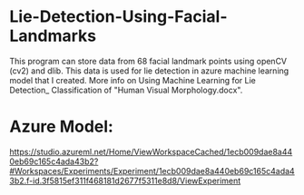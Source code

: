 # Lie-Detection-Using-Facial-Landmarks

This program can store data from 68 facial landmark points using openCV (cv2) and dlib. This data is used for lie detection in azure machine learning model that I created. More info on Using Machine Learning for Lie Detection_ Classification of "Human Visual Morphology.docx".

# Azure Model:
https://studio.azureml.net/Home/ViewWorkspaceCached/1ecb009dae8a440eb69c165c4ada43b2?#Workspaces/Experiments/Experiment/1ecb009dae8a440eb69c165c4ada43b2.f-id.3f5815ef311f468181d2677f5311e8d8/ViewExperiment